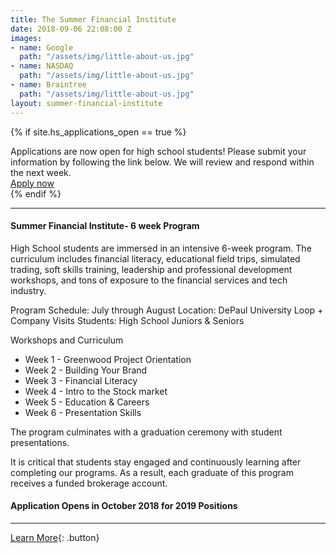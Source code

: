 ```yaml
---
title: The Summer Financial Institute
date: 2018-09-06 22:08:00 Z
images:
- name: Google
  path: "/assets/img/little-about-us.jpg"
- name: NASDAQ
  path: "/assets/img/little-about-us.jpg"
- name: Braintree
  path: "/assets/img/little-about-us.jpg"
layout: summer-financial-institute
---
```


{% if site.hs_applications_open == true %}
<div class="applications-open lg-p3 p2 mb3">
    <div class="h3">Applications are now open for high school students! Please submit your information by following the link below.  We will review and respond within the next week.</div>
    <a href="#" class="button">Apply now</a>
</div>
{% endif %}

* * *

#### Summer Financial Institute- 6 week Program

High School students are immersed in an intensive 6-week program. The curriculum includes financial literacy, educational field trips, simulated trading, soft skills training, leadership and professional development workshops, and tons of exposure to the financial services and tech industry.

Program Schedule: July through August
Location: DePaul University Loop + Company Visits
Students: High School Juniors & Seniors

Workshops and Curriculum

*   Week 1 - Greenwood Project Orientation
*   Week 2 - Building Your Brand
*   Week 3 - Financial Literacy
*   Week 4 - Intro to the Stock market
*   Week 5 - Education & Careers
*   Week 6 - Presentation Skills

The program culminates with a graduation ceremony with student presentations.

It is critical that students stay engaged and continuously learning after completing our programs. As a result, each graduate of this program receives a funded brokerage account.

#### Application Opens in October 2018 for 2019 Positions

* * *

[Learn More](mailto:info@greenwoodproject.org){: .button}


